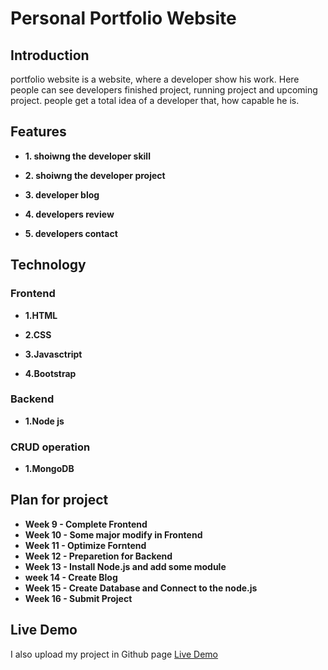 # Personal Portfolio Website

## Introduction

portfolio website is a website, where a developer show his work.
Here people can see developers finished project, running project and upcoming project.
people get a total idea of a developer that, how capable he is.

## Features

* **1. shoiwng the developer skill** 

* **2. shoiwng the developer project** 

* **3. developer blog** 

* **4. developers review** 

* **5. developers contact** 


## Technology

### Frontend

* **1.HTML** 

* **2.CSS**

* **3.Javasctript**

* **4.Bootstrap**

### Backend

* **1.Node js**

### CRUD operation

* **1.MongoDB**

## Plan for project

* **Week 9 - Complete Frontend**
* **Week 10 - Some major modify in Frontend**
* **Week 11 - Optimize Forntend**
* **Week 12 - Preparetion for Backend**
* **Week 13 - Install Node.js and add some module**
* **week 14 - Create Blog**
* **Week 15 - Create Database and Connect to the node.js**
* **Week 16 - Submit Project**

## Live Demo
I also upload my project in Github page
[Live Demo](https://mehedimdasif.github.io/Portfolio-Website/)



